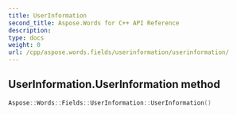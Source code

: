 ```yaml
---
title: UserInformation
second_title: Aspose.Words for C++ API Reference
description: 
type: docs
weight: 0
url: /cpp/aspose.words.fields/userinformation/userinformation/
---
```

## UserInformation.UserInformation method




```cpp
Aspose::Words::Fields::UserInformation::UserInformation()
```

